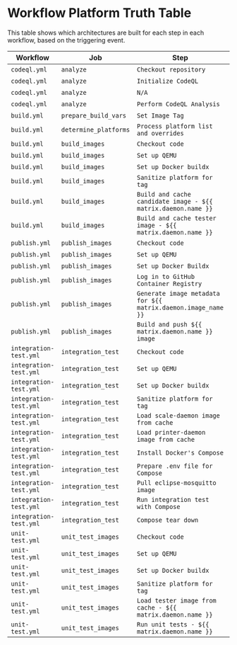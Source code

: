 # Workflow Platform Truth Table

This table shows which architectures are built for each step in each workflow, based on the triggering event.

| Workflow | Job | Step | Event | amd64 | arm64 |
|---|---|---|---|---|---|
| `codeql.yml` | `analyze` | `Checkout repository` | (called) | N/A | N/A |
| `codeql.yml` | `analyze` | `Initialize CodeQL` | (called) | N/A | N/A |
| `codeql.yml` | `analyze` | `N/A` | (called) | N/A | N/A |
| `codeql.yml` | `analyze` | `Perform CodeQL Analysis` | (called) | N/A | N/A |
| `build.yml` | `prepare_build_vars` | `Set Image Tag` | (called) | ✅ | ❌ |
| `build.yml` | `determine_platforms` | `Process platform list and overrides` | (called) | ✅ | ❌ |
| `build.yml` | `build_images` | `Checkout code` | (called) | ✅ | ❌ |
| `build.yml` | `build_images` | `Set up QEMU` | (called) | ✅ | ❌ |
| `build.yml` | `build_images` | `Set up Docker buildx` | (called) | ✅ | ❌ |
| `build.yml` | `build_images` | `Sanitize platform for tag` | (called) | ✅ | ❌ |
| `build.yml` | `build_images` | `Build and cache candidate image - ${{ matrix.daemon.name }}` | (called) | ✅ | ❌ |
| `build.yml` | `build_images` | `Build and cache tester image - ${{ matrix.daemon.name }}` | (called) | ✅ | ❌ |
| `publish.yml` | `publish_images` | `Checkout code` | (called) | ✅ | ❌ |
| `publish.yml` | `publish_images` | `Set up QEMU` | (called) | ✅ | ❌ |
| `publish.yml` | `publish_images` | `Set up Docker Buildx` | (called) | ✅ | ❌ |
| `publish.yml` | `publish_images` | `Log in to GitHub Container Registry` | (called) | ✅ | ❌ |
| `publish.yml` | `publish_images` | `Generate image metadata for ${{ matrix.daemon.image_name }}` | (called) | ✅ | ❌ |
| `publish.yml` | `publish_images` | `Build and push ${{ matrix.daemon.name }} image` | (called) | ✅ | ❌ |
| `integration-test.yml` | `integration_test` | `Checkout code` | (called) | ✅ | ❌ |
| `integration-test.yml` | `integration_test` | `Set up QEMU` | (called) | ✅ | ❌ |
| `integration-test.yml` | `integration_test` | `Set up Docker buildx` | (called) | ✅ | ❌ |
| `integration-test.yml` | `integration_test` | `Sanitize platform for tag` | (called) | ✅ | ❌ |
| `integration-test.yml` | `integration_test` | `Load scale-daemon image from cache` | (called) | ✅ | ❌ |
| `integration-test.yml` | `integration_test` | `Load printer-daemon image from cache` | (called) | ✅ | ❌ |
| `integration-test.yml` | `integration_test` | `Install Docker's Compose` | (called) | ✅ | ❌ |
| `integration-test.yml` | `integration_test` | `Prepare .env file for Compose` | (called) | ✅ | ❌ |
| `integration-test.yml` | `integration_test` | `Pull eclipse-mosquitto image` | (called) | ✅ | ❌ |
| `integration-test.yml` | `integration_test` | `Run integration test with Compose` | (called) | ✅ | ❌ |
| `integration-test.yml` | `integration_test` | `Compose tear down` | (called) | ✅ | ❌ |
| `unit-test.yml` | `unit_test_images` | `Checkout code` | (called) | ✅ | ❌ |
| `unit-test.yml` | `unit_test_images` | `Set up QEMU` | (called) | ✅ | ❌ |
| `unit-test.yml` | `unit_test_images` | `Set up Docker buildx` | (called) | ✅ | ❌ |
| `unit-test.yml` | `unit_test_images` | `Sanitize platform for tag` | (called) | ✅ | ❌ |
| `unit-test.yml` | `unit_test_images` | `Load tester image from cache - ${{ matrix.daemon.name }}` | (called) | ✅ | ❌ |
| `unit-test.yml` | `unit_test_images` | `Run unit tests - ${{ matrix.daemon.name }}` | (called) | ✅ | ❌ |